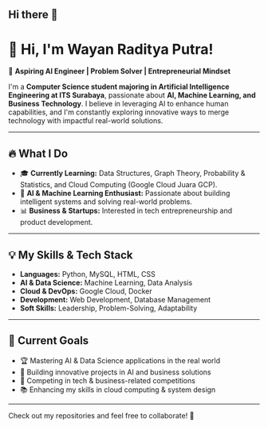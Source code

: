 ## Hi there 👋

# 👋 Hi, I'm Wayan Raditya Putra!

🚀 **Aspiring AI Engineer | Problem Solver | Entrepreneurial Mindset**  

I'm a **Computer Science student majoring in Artificial Intelligence Engineering at ITS Surabaya**, passionate about **AI, Machine Learning, and Business Technology**. I believe in leveraging AI to enhance human capabilities, and I'm constantly exploring innovative ways to merge technology with impactful real-world solutions.  

---

## 🔥 What I Do
- 🎓 **Currently Learning:** Data Structures, Graph Theory, Probability & Statistics, and Cloud Computing (Google Cloud Juara GCP).
- 🤖 **AI & Machine Learning Enthusiast:** Passionate about building intelligent systems and solving real-world problems.
- 📊 **Business & Startups:** Interested in tech entrepreneurship and product development.


---

## 💡 My Skills & Tech Stack
- **Languages:** Python, MySQL, HTML, CSS
- **AI & Data Science:** Machine Learning, Data Analysis
- **Cloud & DevOps:** Google Cloud, Docker
- **Development:** Web Development, Database Management
- **Soft Skills:** Leadership, Problem-Solving, Adaptability

---

## 📌 Current Goals
- 🏆 Mastering AI & Data Science applications in the real world
- 🚀 Building innovative projects in AI and business solutions
- 🏅 Competing in tech & business-related competitions
- 📚 Enhancing my skills in cloud computing & system design

---

Check out my repositories and feel free to collaborate! 🚀

